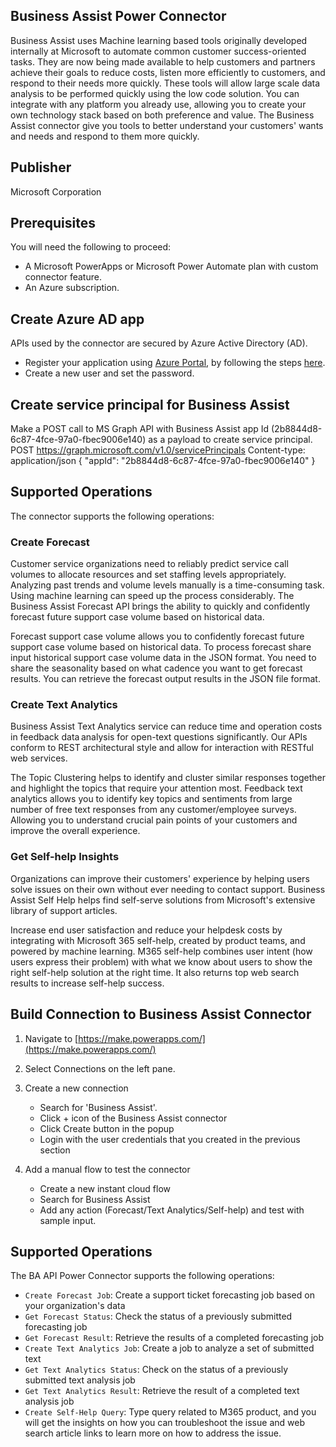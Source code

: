 
## Business Assist Power Connector
Business Assist uses Machine learning based tools originally developed internally at Microsoft to automate common customer success-oriented tasks.  They are now being made available to help customers and partners achieve their goals to reduce costs, listen more efficiently to customers, and respond to their needs more quickly. These tools will allow large scale data analysis to be performed quickly using the low code solution. You can integrate with any platform you already use, allowing you to create your own technology stack based on both preference and value. The Business Assist connector give you tools to better understand your customers' wants and needs and respond to them more quickly.

## Publisher
Microsoft Corporation

## Prerequisites
You will need the following to proceed:

* A Microsoft PowerApps or Microsoft Power Automate plan with custom connector feature.
* An Azure subscription.

## Create Azure AD app 
APIs used by the connector are secured by Azure Active Directory (AD).
* Register your application using [Azure Portal](https://portal.azure.com), by following the steps [here](https://docs.microsoft.com/en-us/azure/active-directory/develop/quickstart-register-app).
* Create a new user and set the password.

## Create service principal for Business Assist
Make a POST call to MS Graph API with Business Assist app Id (2b8844d8-6c87-4fce-97a0-fbec9006e140) as a payload to create service principal.
POST https://graph.microsoft.com/v1.0/servicePrincipals
Content-type: application/json
{
  "appId": "2b8844d8-6c87-4fce-97a0-fbec9006e140"
}

## Supported Operations
The connector supports the following operations:

### Create Forecast
Customer service organizations need to reliably predict service call volumes to allocate resources and set staffing levels appropriately. Analyzing past trends and volume levels manually is a time-consuming task. Using machine learning can speed up the process considerably. The Business Assist Forecast API brings the ability to quickly and confidently forecast future support case volume based on historical data.

Forecast support case volume allows you to confidently forecast future support case volume based on historical data. To process forecast share input historical support case volume data in the JSON format. You need to share the seasonality based on what cadence you want to get forecast results. You can retrieve the forecast output results in the JSON file format.

### Create Text Analytics
Business Assist Text Analytics service can reduce time and operation costs in feedback data analysis for open-text questions significantly. Our APIs conform to REST architectural style and allow for interaction with RESTful web services.

The Topic Clustering helps to identify and cluster similar responses together and highlight the topics that require your attention most. Feedback text analytics allows you to identify key topics and sentiments from large number of free text responses from any customer/employee surveys. Allowing you to understand crucial pain points of your customers and improve the overall experience.

### Get Self-help Insights
Organizations can improve their customers' experience by helping users solve issues on their own without ever needing to contact support. Business Assist Self Help helps find self-serve solutions from Microsoft's extensive library of support articles.

Increase end user satisfaction and reduce your helpdesk costs by integrating with Microsoft 365 self-help, created by product teams, and powered by machine learning. M365 self-help combines user intent (how users express their problem) with what we know about users to show the right self-help solution at the right time. It also returns top web search results to increase self-help success.


## Build Connection to Business Assist Connector

1. Navigate to [https://make.powerapps.com/](https://make.powerapps.com/)

2. Select Connections on the left pane.

3. Create a new connection
	- Search for 'Business Assist'.
	- Click + icon of the Business Assist connector
	- Click Create button in the popup
	- Login with the user credentials that you created in the previous section

4. Add a manual flow to test the connector
	- Create a new instant cloud flow
	- Search for Business Assist 
	- Add any action (Forecast/Text Analytics/Self-help) and test with sample input.

## Supported Operations
The BA API Power Connector supports the following operations:

* `Create Forecast Job`: Create a support ticket forecasting job based on your organization's data
* `Get Forecast Status`: Check the status of a previously submitted forecasting job
* `Get Forecast Result`: Retrieve the results of a completed forecasting job
* `Create Text Analytics Job`: Create a job to analyze a set of submitted text
* `Get Text Analytics Status`: Check on the status of a previously submitted text analysis job
* `Get Text Analytics Result`: Retrieve the result of a completed text analysis job
* `Create Self-Help Query`: Type query related to M365 product, and you will get the insights on how you can troubleshoot the issue and web search article links to learn more on how to address the issue.
